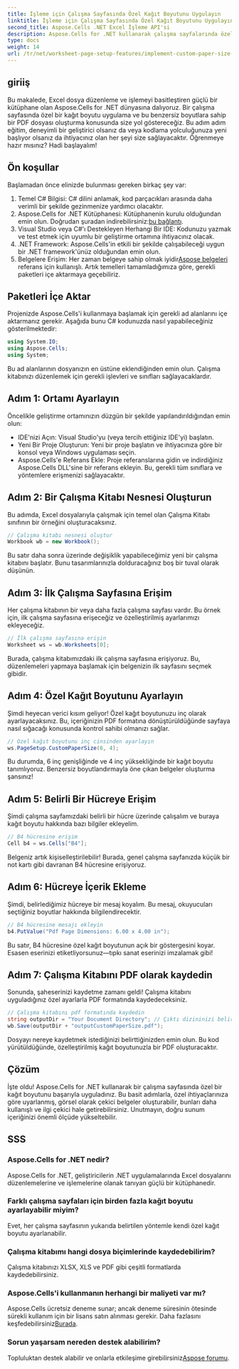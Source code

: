 ```yaml
---
title: İşleme için Çalışma Sayfasında Özel Kağıt Boyutunu Uygulayın
linktitle: İşleme için Çalışma Sayfasında Özel Kağıt Boyutunu Uygulayın
second_title: Aspose.Cells .NET Excel İşleme API'si
description: Aspose.Cells for .NET kullanarak çalışma sayfalarında özel kağıt boyutunun nasıl uygulanacağını öğrenin. Kişiye özel PDF belgeleri oluşturmak için kolay adımlar.
type: docs
weight: 14
url: /tr/net/worksheet-page-setup-features/implement-custom-paper-size-for-rendering/
---
```

## giriiş
Bu makalede, Excel dosya düzenleme ve işlemeyi basitleştiren güçlü bir kütüphane olan Aspose.Cells for .NET dünyasına dalıyoruz. Bir çalışma sayfasında özel bir kağıt boyutu uygulama ve bu benzersiz boyutlara sahip bir PDF dosyası oluşturma konusunda size yol göstereceğiz. Bu adım adım eğitim, deneyimli bir geliştirici olsanız da veya kodlama yolculuğunuza yeni başlıyor olsanız da ihtiyacınız olan her şeyi size sağlayacaktır.
Öğrenmeye hazır mısınız? Hadi başlayalım!
## Ön koşullar
Başlamadan önce elinizde bulunması gereken birkaç şey var:
1. Temel C# Bilgisi: C# dilini anlamak, kod parçacıkları arasında daha verimli bir şekilde gezinmenize yardımcı olacaktır.
2.  Aspose.Cells for .NET Kütüphanesi: Kütüphanenin kurulu olduğundan emin olun. Doğrudan şuradan indirebilirsiniz:[bu bağlantı](https://releases.aspose.com/cells/net/).
3. Visual Studio veya C#'ı Destekleyen Herhangi Bir IDE: Kodunuzu yazmak ve test etmek için uyumlu bir geliştirme ortamına ihtiyacınız olacak.
4. .NET Framework: Aspose.Cells'in etkili bir şekilde çalışabileceği uygun bir .NET framework'ünüz olduğundan emin olun.
5.  Belgelere Erişim: Her zaman belgeye sahip olmak iyidir[Aspose belgeleri](https://reference.aspose.com/cells/net/) referans için kullanışlı.
Artık temelleri tamamladığımıza göre, gerekli paketleri içe aktarmaya geçebiliriz.
## Paketleri İçe Aktar
Projenizde Aspose.Cells'i kullanmaya başlamak için gerekli ad alanlarını içe aktarmanız gerekir. Aşağıda bunu C# kodunuzda nasıl yapabileceğiniz gösterilmektedir:
```csharp
using System.IO;
using Aspose.Cells;
using System;
```
Bu ad alanlarının dosyanızın en üstüne eklendiğinden emin olun. Çalışma kitabınızı düzenlemek için gerekli işlevleri ve sınıfları sağlayacaklardır.
## Adım 1: Ortamı Ayarlayın
Öncelikle geliştirme ortamınızın düzgün bir şekilde yapılandırıldığından emin olun:
- IDE'nizi Açın: Visual Studio'yu (veya tercih ettiğiniz IDE'yi) başlatın.
- Yeni Bir Proje Oluşturun: Yeni bir proje başlatın ve ihtiyacınıza göre bir konsol veya Windows uygulaması seçin.
- Aspose.Cells'e Referans Ekle: Proje referanslarına gidin ve indirdiğiniz Aspose.Cells DLL'sine bir referans ekleyin. Bu, gerekli tüm sınıflara ve yöntemlere erişmenizi sağlayacaktır.
## Adım 2: Bir Çalışma Kitabı Nesnesi Oluşturun
Bu adımda, Excel dosyalarıyla çalışmak için temel olan Çalışma Kitabı sınıfının bir örneğini oluşturacaksınız. 
```csharp
// Çalışma kitabı nesnesi oluştur
Workbook wb = new Workbook();
```
Bu satır daha sonra üzerinde değişiklik yapabileceğimiz yeni bir çalışma kitabını başlatır. Bunu tasarımlarınızla dolduracağınız boş bir tuval olarak düşünün.
## Adım 3: İlk Çalışma Sayfasına Erişim
Her çalışma kitabının bir veya daha fazla çalışma sayfası vardır. Bu örnek için, ilk çalışma sayfasına erişeceğiz ve özelleştirilmiş ayarlarımızı ekleyeceğiz.
```csharp
// İlk çalışma sayfasına erişin
Worksheet ws = wb.Worksheets[0];
```
Burada, çalışma kitabımızdaki ilk çalışma sayfasına erişiyoruz. Bu, düzenlemeleri yapmaya başlamak için belgenizin ilk sayfasını seçmek gibidir.
## Adım 4: Özel Kağıt Boyutunu Ayarlayın
Şimdi heyecan verici kısım geliyor! Özel kağıt boyutunuzu inç olarak ayarlayacaksınız. Bu, içeriğinizin PDF formatına dönüştürüldüğünde sayfaya nasıl sığacağı konusunda kontrol sahibi olmanızı sağlar.
```csharp
// Özel kağıt boyutunu inç cinsinden ayarlayın
ws.PageSetup.CustomPaperSize(6, 4);
```
Bu durumda, 6 inç genişliğinde ve 4 inç yüksekliğinde bir kağıt boyutu tanımlıyoruz. Benzersiz boyutlandırmayla öne çıkan belgeler oluşturma şansınız!
## Adım 5: Belirli Bir Hücreye Erişim
Şimdi çalışma sayfamızdaki belirli bir hücre üzerinde çalışalım ve buraya kağıt boyutu hakkında bazı bilgiler ekleyelim.
```csharp
// B4 hücresine erişim
Cell b4 = ws.Cells["B4"];
```
Belgeniz artık kişiselleştirilebilir! Burada, genel çalışma sayfanızda küçük bir not kartı gibi davranan B4 hücresine erişiyoruz.
## Adım 6: Hücreye İçerik Ekleme
Şimdi, belirlediğimiz hücreye bir mesaj koyalım. Bu mesaj, okuyucuları seçtiğiniz boyutlar hakkında bilgilendirecektir.
```csharp
// B4 hücresine mesajı ekleyin
b4.PutValue("Pdf Page Dimensions: 6.00 x 4.00 in");
```
Bu satır, B4 hücresine özel kağıt boyutunun açık bir göstergesini koyar. Esasen eserinizi etiketliyorsunuz—tıpkı sanat eserinizi imzalamak gibi!
## Adım 7: Çalışma Kitabını PDF olarak kaydedin
Sonunda, şaheserinizi kaydetme zamanı geldi! Çalışma kitabını uyguladığınız özel ayarlarla PDF formatında kaydedeceksiniz.
```csharp
// Çalışma kitabını pdf formatında kaydedin
string outputDir = "Your Document Directory"; // Çıktı dizininizi belirtin
wb.Save(outputDir + "outputCustomPaperSize.pdf");
```
Dosyayı nereye kaydetmek istediğinizi belirttiğinizden emin olun. Bu kod yürütüldüğünde, özelleştirilmiş kağıt boyutunuzla bir PDF oluşturacaktır.
## Çözüm
İşte oldu! Aspose.Cells for .NET kullanarak bir çalışma sayfasında özel bir kağıt boyutunu başarıyla uyguladınız. Bu basit adımlarla, özel ihtiyaçlarınıza göre uyarlanmış, görsel olarak çekici belgeler oluşturabilir, bunları daha kullanışlı ve ilgi çekici hale getirebilirsiniz. Unutmayın, doğru sunum içeriğinizi önemli ölçüde yükseltebilir.
## SSS
### Aspose.Cells for .NET nedir?
Aspose.Cells for .NET, geliştiricilerin .NET uygulamalarında Excel dosyalarını düzenlemelerine ve işlemelerine olanak tanıyan güçlü bir kütüphanedir.
### Farklı çalışma sayfaları için birden fazla kağıt boyutu ayarlayabilir miyim?
Evet, her çalışma sayfasının yukarıda belirtilen yöntemle kendi özel kağıt boyutu ayarlanabilir.
### Çalışma kitabımı hangi dosya biçimlerinde kaydedebilirim?
Çalışma kitabınızı XLSX, XLS ve PDF gibi çeşitli formatlarda kaydedebilirsiniz.
### Aspose.Cells'i kullanmanın herhangi bir maliyeti var mı?
 Aspose.Cells ücretsiz deneme sunar; ancak deneme süresinin ötesinde sürekli kullanım için bir lisans satın alınması gerekir. Daha fazlasını keşfedebilirsiniz[Burada](https://purchase.aspose.com/buy).
### Sorun yaşarsam nereden destek alabilirim?
 Topluluktan destek alabilir ve onlarla etkileşime girebilirsiniz[Aspose forumu](https://forum.aspose.com/c/cells/9).